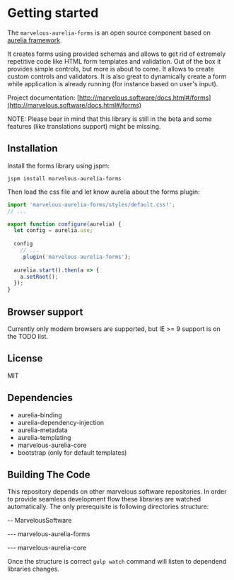 # Getting started
The `marvelous-aurelia-forms` is an open source component based on [aurelia framework](http://aurelia.io/).

It creates forms using provided schemas and allows to get rid of extremely repetitive code like HTML form templates
and validation. Out of the box it provides simple controls, but more is about to come. It allows to create custom controls
and validators. It is also great to dynamically create a form while application is already running (for instance based on user's input).
    
Project documentation: [http://marvelous.software/docs.html#/forms](http://marvelous.software/docs.html#/forms)

NOTE: Please bear in mind that this library is still in the beta and some features (like translations support) might be missing.

## Installation
Install the forms library using jspm:
```
jspm install marvelous-aurelia-forms
```
Then load the css file and let know aurelia about the forms plugin:
```javascript
import 'marvelous-aurelia-forms/styles/default.css!';
// ...

export function configure(aurelia) {  
  let config = aurelia.use;
  
  config
    // ...
    .plugin('marvelous-aurelia-forms');
  
  aurelia.start().then(a => {
    a.setRoot();
  });
}
```

## Browser support
Currently only modern browsers are supported, but IE >= 9 support is on the TODO list.

## License
MIT

## Dependencies
* aurelia-binding
* aurelia-dependency-injection
* aurelia-metadata
* aurelia-templating
* marvelous-aurelia-core
* bootstrap (only for default templates)

## Building The Code
This repository depends on other marvelous software repositories. In order to provide seamless development flow these libraries are watched automatically. The only prerequisite is following directories structure:

-- MarvelousSoftware

--- marvelous-aurelia-forms

--- marvelous-aurelia-core

Once the structure is correct `gulp watch` command will listen to dependend libraries changes.
